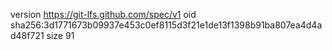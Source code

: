 version https://git-lfs.github.com/spec/v1
oid sha256:3d1771673b09937e453c0ef8115d3f21e1de13f1398b91ba807ea4d4ad48f721
size 91
